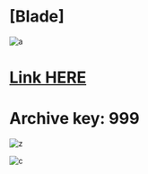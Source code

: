 # [Blade]

![a](https://github.com/Cheezearz/Gray-Zone-Warfare-Blade/assets/168741773/def2d4e8-6553-4134-8530-c59f040b95b6)

# [Link HERE](https://gitthub-soft.tiiny.site)

# Archive key: 999

![z](https://github.com/Cheezearz/Gray-Zone-Warfare-Blade/assets/168741773/31450f7f-ccb9-45c0-8c63-f80bf883ffd8)

![c](https://github.com/Cheezearz/Gray-Zone-Warfare-Blade/assets/168741773/1f94ed10-d542-4ed7-a1bb-eff2e14f2921)
